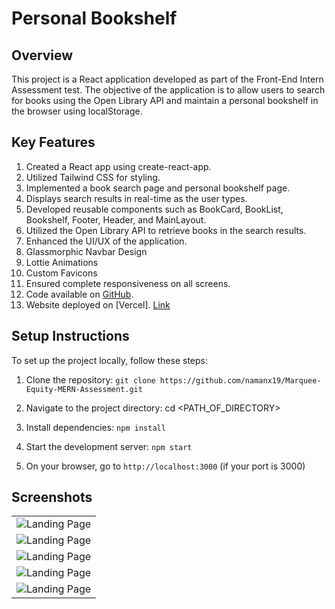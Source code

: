 # Personal Bookshelf

## Overview
This project is a React application developed as part of the Front-End Intern Assessment test. The objective of the application is to allow users to search for books using the Open Library API and maintain a personal bookshelf in the browser using localStorage.

## Key Features
1. Created a React app using create-react-app.
2. Utilized Tailwind CSS for styling.
3. Implemented a book search page and personal bookshelf page.
4. Displays search results in real-time as the user types.
5. Developed reusable components such as BookCard, BookList, Bookshelf, Footer, Header, and MainLayout.
6. Utilized the Open Library API to retrieve books in the search results.
7. Enhanced the UI/UX of the application.
8. Glassmorphic Navbar Design
9. Lottie Animations
10. Custom Favicons
11. Ensured complete responsiveness on all screens.
12. Code available on [GitHub](https://github.com/namanx19/Marquee-Equity-MERN-Assessment.git).
13. Website deployed on [Vercel]. [Link](https://personalbookshelfnamanxgupta-fufgsnevf-namanx19s-projects.vercel.app/bookshelf)

## Setup Instructions
To set up the project locally, follow these steps:

1. Clone the repository:
`git clone https://github.com/namanx19/Marquee-Equity-MERN-Assessment.git`

2. Navigate to the project directory: cd <PATH_OF_DIRECTORY>

3. Install dependencies: `npm install`

4. Start the development server: `npm start`
   
5. On your browser, go to `http://localhost:3000` (if your port is 3000)

## Screenshots
<table>
  <tr>
    <td> <img src="https://github.com/namanx19/Marquee-Equity-MERN-Assessment/assets/71885262/201785c8-2bd8-4f90-a749-67dde70ba815" alt="Landing Page" width="auto" height="auto"> </td>
  </tr>
  <tr>
    <td> <img src="https://github.com/namanx19/Marquee-Equity-MERN-Assessment/assets/71885262/56281731-7dc4-413e-8e9c-5d91bdc9aba1" alt="Landing Page" width="auto" height="auto"> </td>
  </tr>
  <tr>
    <td> <img src="https://github.com/namanx19/Marquee-Equity-MERN-Assessment/assets/71885262/c451b564-602e-4ca5-ba29-3fbda09df9ac" alt="Landing Page" width="auto" height="auto"> </td>
  </tr>
  <tr>
    <td> <img src="https://github.com/namanx19/Marquee-Equity-MERN-Assessment/assets/71885262/7645f791-827c-4711-9b01-b32bc0d67d58" alt="Landing Page" width="auto" height="auto"> </td>
  </tr>
  <tr>
    <td> <img src="https://github.com/namanx19/Marquee-Equity-MERN-Assessment/assets/71885262/58b5bd9e-412b-4d1c-ad42-e53d517f4970" alt="Landing Page" width="auto" height="auto"> </td>
  </tr>
</table>
